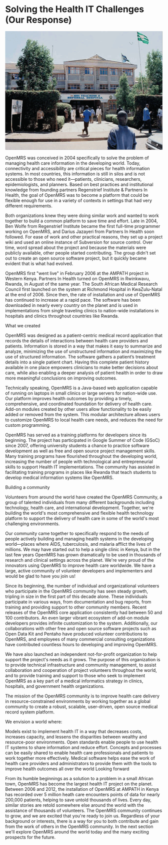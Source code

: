 # Solving the Health IT Challenges (Our Response)

![image](images/AMPATH-2004.png)

OpenMRS was conceived in 2004 specifically to solve the problem of managing health care information in the developing world. Today, connectivity and accessibility are critical pieces for health information systems. In most countries, this information is still in silos and is not accessible to those who need it—patients, clinicians, researchers, epidemiologists, and planners. Based on best practices and institutional knowledge from founding partners Regenstrief Institute & Partners In Health, the goal of OpenMRS was to become a platform that could be flexible enough for use in a variety of contexts in settings that had very different requirements.

Both organizations knew they were doing similar work and wanted to work together to build a common platform to save time and effort. Late in 2004, Ben Wolfe from Regenstrief Institute became the first full-time programmer working on OpenMRS, and Darius Jazayeri from Partners In Health soon followed. For ease of work and other practical reasons, they set up a project wiki and used an online instance of Subversion for source control. Over time, word spread about the project and because the materials were publicly available, other people started contributing. The group didn't set out to create an open source software project, but it quickly became evident that is what had evolved.

OpenMRS first "went live" in February 2006 at the AMPATH project in Western Kenya. Partners In Health turned on OpenMRS in Rwinkwavu, Rwanda, in August of the same year. The South African Medical Research Council first launched on the system at Richmond Hospital in KwaZulu-Natal at the end of 2006. Since then, the rate of installation and use of OpenMRS has continued to increase at a rapid pace. The software has been downloaded in nearly every country on the planet and is used in implementations from single traveling clinics to nation-wide installations in hospitals and clinics throughout countries like Rwanda.

What we created

OpenMRS was designed as a patient-centric medical record application that records the details of interactions between health care providers and patients. Information is stored in a way that makes it easy to summarize and analyze, minimizing the use of unstructured information and maximizing the use of structured information. The software gathers a patient’s treatment details into a single patient chart. Having this complete patient history available in one place empowers clinicians to make better decisions about care, while also enabling a deeper analysis of patient health in order to draw more meaningful conclusions on improving outcomes.

Technically speaking, OpenMRS is a Java-based web application capable of running on laptops in small clinics or large servers for nation-wide use. Our platform improves health outcomes by providing a timely, comprehensive, and coordinated foundation for delivery of health care. Add-on modules created by other users allow functionality to be easily added or removed from the system. This modular architecture allows users to customize OpenMRS to local health care needs, and reduces the need for custom programming.

OpenMRS has served as a training platforms for developers since its beginning. The project has participated in Google Summer of Code (GSoC) since 2007, offering university students a chance to practice software development as well as free and open source project management skills. Many training programs have flourished throughout the developing world, increasing the number of people with technological and entrepreneurial skills to support Health IT implementations. The community has assisted in facilitating training programs in places like Rwanda that teach students to develop medical information systems like OpenMRS.

Building a community

Volunteers from around the world have created the OpenMRS Community, a group of talented individuals from many different backgrounds including technology, health care, and international development. Together, we're building the world's most comprehensive and flexible health technology platform to support the delivery of health care in some of the world's most challenging environments.

Our community came together to specifically respond to the needs of people actively building and managing health systems in the developing world—places where AIDS, tuberculosis, and malaria afflict the lives of millions. We may have started out to help a single clinic in Kenya, but in the last few years OpenMRS has grown dramatically to be used in thousands of research and clinical settings across the planet. We're very proud of the innovators using OpenMRS to improve health care worldwide. We have a large, active community of volunteer developers and implementers and would be glad to have you join us!

Since its beginning, the number of individual and organizational volunteers who participate in the OpenMRS community has seen steady growth, tripling in size in the first part of this decade alone. These individuals participate in various ways, from documentation and bug reports, from training and providing support to other community members. Recent releases of the OpenMRS core application consistently had between 50 and 100 contributors. An even larger vibrant ecosystem of add-on module developers provides infinite customization to the system. Additionally, our collaborations with other free and open source software projects such as Open Data Kit and Pentaho have produced volunteer contributions to OpenMRS, and employees of many commercial consulting organizations have contributed countless hours to developing and improving OpenMRS.

We have also launched an independent not-for-profit organization to help support the project's needs as it grows. The purpose of this organization is to provide technical infrastructure and community management, to assist collaboration and cooperation of project volunteers throughout the world, and to provide training and support to those who seek to implement OpenMRS as a key part of a medical informatics strategy in clinics, hospitals, and government health organizations.

The mission of the OpenMRS community is to improve health care delivery in resource-constrained environments by working together as a global community to create a robust, scalable, user-driven, open source medical record system platform.

We envision a world where:

Models exist to implement health IT in a way that decreases costs, increases capacity, and lessens the disparities between wealthy and resource-poor environments.
Open standards enable people to use health IT systems to share information and reduce effort.
Concepts and processes can be easily shared to enable health care professionals and patients to work together more effectively.
Medical software helps ease the work of health care providers and administrators to provide them with the tools to improve health outcomes all over the world
Looking forward

From its humble beginnings as a solution to a problem in a small African town, OpenMRS has become the largest health IT project on the planet. Between 2006 and 2012, the installation of OpenMRS at AMPATH in Kenya has recorded over 5 million heath care encounters points of data for nearly 200,000 patients, helping to save untold thousands of lives. Every day, similar stories are retold somewhere else around the world with the assistance of thousands of volunteers. The OpenMRS community continues to grow, and we are excited that you're ready to join us. Regardless of your background or interests, there is a way for you to both contribute and gain from the work of others in the OpenMRS community. In the next section we'll explore OpenMRS around the world today and the many exciting prospects for the future.

